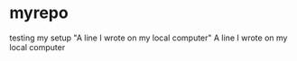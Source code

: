 # myrepo
testing my setup 
"A line I wrote on my local computer" 
A line I wrote on my local computer

